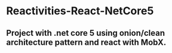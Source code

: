 # Reactivities-React-NetCore5

## Project with .net core 5 using onion/clean architecture pattern and react with MobX.
